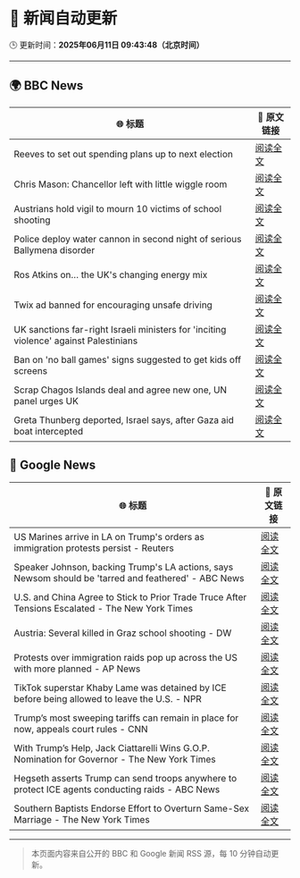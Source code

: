# 🧠 新闻自动更新

🕒 更新时间：**2025年06月11日 09:43:48（北京时间）**

---

## 🌍 BBC News

| 🌐 标题 | 🔗 原文链接 |
|--------|-------------|
| Reeves to set out spending plans up to next election | [阅读全文](https://www.bbc.com/news/articles/cpvke7yzeyeo) |
| Chris Mason: Chancellor left with little wiggle room | [阅读全文](https://www.bbc.com/news/articles/c9q0rd1x5l5o) |
| Austrians hold vigil to mourn 10 victims of school shooting | [阅读全文](https://www.bbc.com/news/articles/ced27g4e6xwo) |
| Police deploy water cannon in second night of serious Ballymena disorder | [阅读全文](https://www.bbc.com/news/articles/c0k3le25r8ro) |
| Ros Atkins on… the UK's changing energy mix | [阅读全文](https://www.bbc.com/news/videos/c5yxd7ry2n7o) |
| Twix ad banned for encouraging unsafe driving | [阅读全文](https://www.bbc.com/news/articles/c5y5ez8189lo) |
| UK sanctions far-right Israeli ministers for 'inciting violence' against Palestinians | [阅读全文](https://www.bbc.com/news/articles/c8xgk1ek19lo) |
| Ban on 'no ball games' signs suggested to get kids off screens | [阅读全文](https://www.bbc.com/news/articles/c39xegx41xko) |
| Scrap Chagos Islands deal and agree new one, UN panel urges UK | [阅读全文](https://www.bbc.com/news/articles/cyvmz0q0335o) |
| Greta Thunberg deported, Israel says, after Gaza aid boat intercepted | [阅读全文](https://www.bbc.com/news/articles/c5y264x3nnno) |

## 📰 Google News

| 🌐 标题 | 🔗 原文链接 |
|--------|-------------|
| US Marines arrive in LA on Trump's orders as immigration protests persist - Reuters | [阅读全文](https://news.google.com/rss/articles/CBMirwFBVV95cUxObXRCVlZXemc2aEp5T1gwNG1lbFk0bkpDWnFpYVdoUjFCNktHUmRsZGxGTDdGTGNDY2RwdjRuRFhHbnd0Uk12SDZ3NmVFdHQ1TEhaMkNpM0YwT2pheU1oZTU5LV9QR3NWQWUxdnA2UHRRSWxOaVU5MXZhZ0JtUXJtY01VNGxUYXlTazZxLVFTZ3dfQkswcnFDVnljTHFEWjR2aDhFZW9MdUJmNkc2LURR?oc=5) |
| Speaker Johnson, backing Trump's LA actions, says Newsom should be 'tarred and feathered' - ABC News | [阅读全文](https://news.google.com/rss/articles/CBMiqgFBVV95cUxQMjBSMDRvRHBQV1hCSUNtV201QnhMZjRKWnlEVG9rYTV2X3poRXkxY1FGS2dPMlRaUG5vQnNKSFpiNElaNnFzaWZlWXdtOGZqSzNobUw5TEtLYzNQSFltSGdYT1ZXcV9ycmQ1bXNxdVF5aWt4eEdmUENERlpmUkFnLVg0VUtEWEZQd0xGaE4tQ0JrcUFNbmQ0TElZcU5mWXd4NjhaajVfMEZRd9IBrwFBVV95cUxONWxkMElkeUFwX2RvTDFpT1pGR1pid1ZGdlU4aDlxWjBQNmNkZkNLS0pQdXk4YWg5RUh5RjVOemxlcXBndUg5WEcwYVJVNnJiY1VZOEZqSnRvaXE2NVJDZzJSaUEzeXlBaE1NdTBJS0k4MXFmT050NVVWRW1wd0F2VmpfYXJkRkk4R3QzZlhXb0JpMGU1OGE4RV9EQ2N6X090VmMyYkpFdUpLQVo0dDY4?oc=5) |
| U.S. and China Agree to Stick to Prior Trade Truce After Tensions Escalated - The New York Times | [阅读全文](https://news.google.com/rss/articles/CBMiggFBVV95cUxNTDd2ZGpVclo3VEVrb1pNUmU5M2ZWRVJzX3c5V0pHLVZQQTFJU3N5VjRXM0NGYktScDVSNU1IU1BxOTdRMU9PS3hNbEp3N1RhX002WGNVN2FyR2tGc2U3czRYclFycFMyV0NBZGowTlNITEFYNU84WWZqMVNoSUlNZll3?oc=5) |
| Austria: Several killed in Graz school shooting - DW | [阅读全文](https://news.google.com/rss/articles/CBMihgFBVV95cUxQQkxkdVpyNGhmcnRaV2ktYmtZRlpOc0lZajIzRjdQSjExQXM4dUNXTTgyVlVYWTV1VXg0SnliYy1icFFaRVBDQl91QjJyS0x6ZElOYlVWOGRuTjJ2cmJ4bWd4TzNqVkVBNTdoM2ZjODd4bmtWU3BscnVsaFI2YkhsanNOaWFCUdIBhgFBVV95cUxQb21KeGV0VDcxTHZvOFdrXzVwelpuS1VHbUhNWXBwWXpDM21UdzNqdm5OSXFiM1hMXzJlbnI5dE1ibS14OGltQzl2NTBqNzJwdXpTSzd1R0NRVm11RnZBSUt5ZUFuYklWZDVnX2YweVE5RUhXU2E4MXVoazRlVnhnSDZubHFsUQ?oc=5) |
| Protests over immigration raids pop up across the US with more planned - AP News | [阅读全文](https://news.google.com/rss/articles/CBMimwFBVV95cUxQd25Sd1UyNVgzOUQyS3MxZnNva0dhcmZjbUhJTGhUSjRITDRfVFJldGFOQkhBcXdvZXVodWlmOEpKLWF6NmhDQ1N1cnhUZGNRVk9wV2dzbDBEWVltVE9PR29LQXgyX2hWUlBjczlsWlhtSnhWeURrTlZwZkRVMnNUbWNrNU1vNjQ0cVlnOTIzNm1mSGFnejZMUWx1cw?oc=5) |
| TikTok superstar Khaby Lame was detained by ICE before being allowed to leave the U.S. - NPR | [阅读全文](https://news.google.com/rss/articles/CBMifEFVX3lxTE9NeExQYy1HUmZDTDgtZEdjTnR2a09ZbkhFcXNuOEp6YXV0NkhtQ2EtQmdkVU14OVktZTFFSUJkN0Rid0hLZ0NSUEZ2U2pwZm81RmREal9ZczQ3SmNMVDBRX0piSXllR21YY1lwY1QyYjdrbTRCNGRvLXpPR28?oc=5) |
| Trump’s most sweeping tariffs can remain in place for now, appeals court rules - CNN | [阅读全文](https://news.google.com/rss/articles/CBMifEFVX3lxTE5QUGtlb0RweVMwQWpYN0dCelJxaWowQS0xREhJaVR6b0xockZPU2hsOFMyRUJINlprbDBndEJONnBzSEJwZXFxblFCbWJMRGlsWTNfMGcycUhEUlZscTRDOWVpajlhNFM3MnlrM2VQTmtIcnY3SDc2YkpkcnLSAYIBQVVfeXFMTThBRTVROGJtVmJ3TVFDZmZqekpmTERwa3pubUhOWk9pMTd3dHBxbUpuRV82aktXbkpvSS1QcE1fVnhLb1NKclprV2N4LWdiZkVXeWw1UW5uZVdwam9EeHZxTE1xR0Fabl9lY3ZuNDRJSUNNdjJ4MzkybEZpS051YWVTUQ?oc=5) |
| With Trump’s Help, Jack Ciattarelli Wins G.O.P. Nomination for Governor - The New York Times | [阅读全文](https://news.google.com/rss/articles/CBMimwFBVV95cUxOT1hBSXB0bjZib3MyLXIyYXFkcVNnRmpmcldMaWQ0X3JrelphT3BVWkZ1NkdNNEl5VUF6cDd2ZkEtZkdvSzBrbVRmU3BsZXJwNkVjT2l4eVNQYWdwZTQwV3RHb2J0NGxGMWtRLUEzUm9Ya0NtaVY5NU9rcW96VUxWV3VoeTRFd0FKSDh1TnFha01mQjQxUU12VmMtSQ?oc=5) |
| Hegseth asserts Trump can send troops anywhere to protect ICE agents conducting raids - ABC News | [阅读全文](https://news.google.com/rss/articles/CBMipAFBVV95cUxNbzRQR01zeHYwRnBNdVFmZ0hVRnRHMksxWjc4NlB0Q1RIeVhNRnlSdHRRQ1dWZHJYa0lxQjhwWE1hWXhwMmlXLUstQ1pPXzIzeW5aYjlGRl9YY2ZkQVZRdzRkTkJ6al90bEFReml3QUZSNXA4MVN6QWNrVHlIU2I3X05YWHJHSUtPV1YyOGRGbFV3Y0xTNkJwODNzcU1Xd0pwY0RMbNIBqgFBVV95cUxOa3phS0hFMERGcWp4NFp6Q19DbWhyTm1tVm1ONTNKYmx4RmhmTnJlb3o5RExPV3JQcmVKeE1sYWZqWnpFcHozR09leER0TnJlb0NRRHdYLWJ0RE9uNFJqZlp3Rll5SmwxQkxsUkZIQi1LdUVxLW9mbk1JanVDQ3NNNExMdVBYQl9lUloySV8xWENxVXFacGFWcjlQeUI2dE0zTGdfN0lFSDY2dw?oc=5) |
| Southern Baptists Endorse Effort to Overturn Same-Sex Marriage - The New York Times | [阅读全文](https://news.google.com/rss/articles/CBMikgFBVV95cUxQNGY1TEdDRXBDZmMwam83dGNOVjNDM0otSFFucklEdml4V3dIdHhXcXREWUh5cEVYNkFYOGF4eVFjQklCWGhld0ZESjFkcGZsdk1TWmV2OUF6dk1WbFJXRWpSLXlib2hkRXAwMVNwZjVSbVEyemlVS1l3M0xELWlMcWVuZ05uN0RmMXRvSDFxUlBsZw?oc=5) |

---
> 本页面内容来自公开的 BBC 和 Google 新闻 RSS 源，每 10 分钟自动更新。